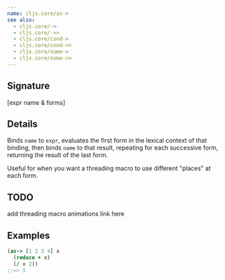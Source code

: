```yaml
---
name: cljs.core/as->
see also:
  - cljs.core/->
  - cljs.core/->>
  - cljs.core/cond->
  - cljs.core/cond->>
  - cljs.core/some->
  - cljs.core/some->>
---
```


## Signature
[expr name & forms]


## Details

Binds `name` to `expr`, evaluates the first form in the lexical context of that
binding, then binds `name` to that result, repeating for each successive form,
returning the result of the last form.

Useful for when you want a threading macro to use different "places" at each
form.


## TODO
add threading macro animations link here


## Examples

```clj
(as-> [1 2 3 4] x
  (reduce + x)
  (/ x 2))
;;=> 5
```